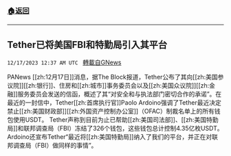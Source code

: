 ###  [:house:返回](README.md)
---


## Tether已将美国FBI和特勤局引入其平台
`12/17/2023 12:37 AM UTC ` [轉載自GNews](https://gnews.org/articles/2118821)

PANews [[zh:12月17日]]消息，据The Block报道，Tether公布了其向[[zh:美国参议院]][[zh:银行]]、住房和[[zh:城市]]事务委员会以及[[zh:美国众议院]][[zh:金融]]服务委员会发送的信函，概述了其“对安全和与执法部门密切合作的承诺”。在最近的一封信中，Tether[[zh:首席执行官]]Paolo Ardoino强调了Tether最近决定禁止[[zh:美国财政部]][[zh:外国资产控制办公室]]（OFAC）制裁名单上的所有钱包使用USDT。 Tether声称到目前为止已帮助[[zh:美国司法部]]、[[zh:美国特勤局]]和联邦调查局（FBI）冻结了326个钱包，这些钱包总计控制4.35亿枚USDT。Ardoino还宣布Tether“最近将[[zh:美国特勤局]]纳入了我们的平台，并正在对联邦调查局（FBI）做同样的事情”。
